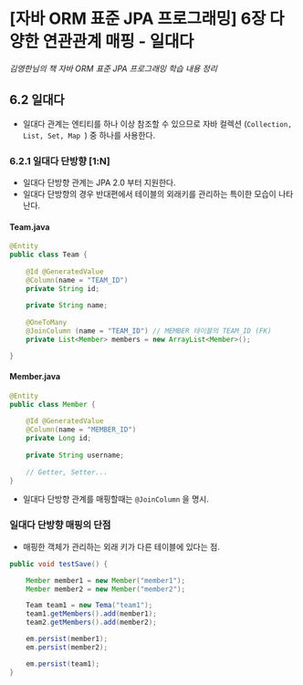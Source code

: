 # [자바 ORM 표준 JPA 프로그래밍] 6장 다양한 연관관계 매핑 - 일대다

_김영한님의 책 자바 ORM 표준 JPA 프로그래밍 학습 내용 정리_

## 6.2 일대다
+ 일대다 관계는 엔티티를 하나 이상 참조할 수 있으므로 자바 컬렉션 (`Collection, List, Set, Map `) 중 하나를 사용한다.

### 6.2.1 일대다 단방향 [1:N]
+ 일대다 단방향 관계는 JPA 2.0 부터 지원한다.
+ 일대다 단방향의 경우 반대편에서 테이블의 외래키를 관리하는 특이한 모습이 나타난다.

#### Team.java
```java
@Entity
public class Team {
    
    @Id @GeneratedValue
    @Column(name = "TEAM_ID")
    private String id;
    
    private String name;
    
    @OneToMany
    @JoinColumn (name = "TEAM_ID") // MEMBER 테이블의 TEAM_ID (FK)
    private List<Member> members = new ArrayList<Member>();

}
```

#### Member.java
```java
@Entity
public class Member {
    
    @Id @GeneratedValue
    @Column(name = "MEMBER_ID")
    private Long id;
    
    private String username;
    
    // Getter, Setter...
}
```
+ 일대다 단방향 관계를 매핑할때는 `@JoinColumn` 을 명시.

### 일대다 단방향 매핑의 단점
+ 매핑한 객체가 관리하는 외래 키가 다른 테이블에 있다는 점.

```java
public void testSave() {

    Member member1 = new Member("member1");
    Member member2 = new Member("member2");

    Team team1 = new Tema("team1");
    team1.getMembers().add(member1);
    team2.getMembers().add(member2);

    em.persist(member1);
    em.persist(member2);

    em.persist(team1);
}
```
